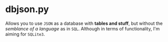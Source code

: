 # dbjson.py
Allows you to use `JSON` as a database with __tables and stuff__, but without the *semblance of a language* as in `SQL`. Although in terms of functionality, I'm aiming for `SQLite3`.
